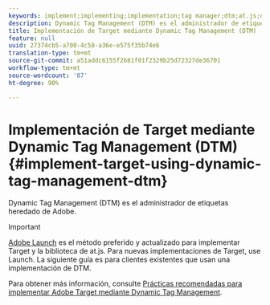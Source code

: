 ```yaml
---
keywords: implement;implementing;implementation;tag manager;dtm;at.js;dynamic tag management
description: Dynamic Tag Management (DTM) es el administrador de etiquetas heredado de Adobe.
title: Implementación de Target mediante Dynamic Tag Management (DTM)
feature: null
uuid: 27374cb5-a700-4c50-a36e-e575f35b74e6
translation-type: tm+mt
source-git-commit: a51addc6155f2681f01f2329b25d72327de36701
workflow-type: tm+mt
source-wordcount: '87'
ht-degree: 90%

---
```



# Implementación de Target mediante Dynamic Tag Management (DTM){#implement-target-using-dynamic-tag-management-dtm}

Dynamic Tag Management (DTM) es el administrador de etiquetas heredado de Adobe.

>[!IMPORTANT]
>
>[Adobe Launch](../../../c-implementing-target/c-implementing-target-for-client-side-web/how-to-deployatjs/cmp-implementing-target-using-adobe-launch.md#topic_5234DDAEB0834333BD6BA1B05892FC25) es el método preferido y actualizado para implementar Target y la biblioteca de at.js. Para nuevas implementaciones de Target, use Launch. La siguiente guía es para clientes existentes que usan una implementación de DTM.

Para obtener más información, consulte [Prácticas recomendadas para implementar Adobe Target mediante Dynamic Tag Management](https://docs.adobe.com/content/help/en/dtm/implementing/overview.html).
